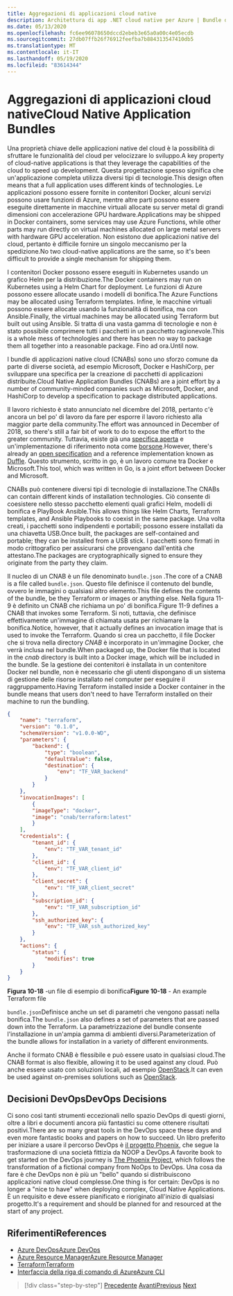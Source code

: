 ```yaml
---
title: Aggregazioni di applicazioni cloud native
description: Architettura di app .NET cloud native per Azure | Bundle di applicazioni native cloud
ms.date: 05/13/2020
ms.openlocfilehash: fc6ee96078650dccd2ebeb3e65a0a00c4e05ecdb
ms.sourcegitcommit: 27db07ffb26f76912feefba7b884313547410db5
ms.translationtype: MT
ms.contentlocale: it-IT
ms.lasthandoff: 05/19/2020
ms.locfileid: "83614344"
---
```

# <a name="cloud-native-application-bundles"></a><span data-ttu-id="ecd6a-103">Aggregazioni di applicazioni cloud native</span><span class="sxs-lookup"><span data-stu-id="ecd6a-103">Cloud Native Application Bundles</span></span>

<span data-ttu-id="ecd6a-104">Una proprietà chiave delle applicazioni native del cloud è la possibilità di sfruttare le funzionalità del cloud per velocizzare lo sviluppo.</span><span class="sxs-lookup"><span data-stu-id="ecd6a-104">A key property of cloud-native applications is that they leverage the capabilities of the cloud to speed up development.</span></span> <span data-ttu-id="ecd6a-105">Questa progettazione spesso significa che un'applicazione completa utilizza diversi tipi di tecnologie.</span><span class="sxs-lookup"><span data-stu-id="ecd6a-105">This design often means that a full application uses different kinds of technologies.</span></span> <span data-ttu-id="ecd6a-106">Le applicazioni possono essere fornite in contenitori Docker, alcuni servizi possono usare funzioni di Azure, mentre altre parti possono essere eseguite direttamente in macchine virtuali allocate su server metal di grandi dimensioni con accelerazione GPU hardware.</span><span class="sxs-lookup"><span data-stu-id="ecd6a-106">Applications may be shipped in Docker containers, some services may use Azure Functions, while other parts may run directly on virtual machines allocated on large metal servers with hardware GPU acceleration.</span></span> <span data-ttu-id="ecd6a-107">Non esistono due applicazioni native del cloud, pertanto è difficile fornire un singolo meccanismo per la spedizione.</span><span class="sxs-lookup"><span data-stu-id="ecd6a-107">No two cloud-native applications are the same, so it's been difficult to provide a single mechanism for shipping them.</span></span>

<span data-ttu-id="ecd6a-108">I contenitori Docker possono essere eseguiti in Kubernetes usando un grafico Helm per la distribuzione.</span><span class="sxs-lookup"><span data-stu-id="ecd6a-108">The Docker containers may run on Kubernetes using a Helm Chart for deployment.</span></span> <span data-ttu-id="ecd6a-109">Le funzioni di Azure possono essere allocate usando i modelli di bonifica.</span><span class="sxs-lookup"><span data-stu-id="ecd6a-109">The Azure Functions may be allocated using Terraform templates.</span></span> <span data-ttu-id="ecd6a-110">Infine, le macchine virtuali possono essere allocate usando la funzionalità di bonifica, ma con Ansible.</span><span class="sxs-lookup"><span data-stu-id="ecd6a-110">Finally, the virtual machines may be allocated using Terraform but built out using Ansible.</span></span> <span data-ttu-id="ecd6a-111">Si tratta di una vasta gamma di tecnologie e non è stato possibile comprimere tutti i pacchetti in un pacchetto ragionevole.</span><span class="sxs-lookup"><span data-stu-id="ecd6a-111">This is a whole mess of technologies and there has been no way to package them all together into a reasonable package.</span></span> <span data-ttu-id="ecd6a-112">Fino ad ora.</span><span class="sxs-lookup"><span data-stu-id="ecd6a-112">Until now.</span></span>

<span data-ttu-id="ecd6a-113">I bundle di applicazioni native cloud (CNABs) sono uno sforzo comune da parte di diverse società, ad esempio Microsoft, Docker e HashiCorp, per sviluppare una specifica per la creazione di pacchetti di applicazioni distribuite.</span><span class="sxs-lookup"><span data-stu-id="ecd6a-113">Cloud Native Application Bundles (CNABs) are a joint effort by a number of community-minded companies such as Microsoft, Docker, and HashiCorp to develop a specification to package distributed applications.</span></span>

<span data-ttu-id="ecd6a-114">Il lavoro richiesto è stato annunciato nel dicembre del 2018, pertanto c'è ancora un bel po' di lavoro da fare per esporre il lavoro richiesto alla maggior parte della community.</span><span class="sxs-lookup"><span data-stu-id="ecd6a-114">The effort was announced in December of 2018, so there's still a fair bit of work to do to expose the effort to the greater community.</span></span> <span data-ttu-id="ecd6a-115">Tuttavia, esiste già una [specifica aperta](https://github.com/deislabs/cnab-spec) e un'implementazione di riferimento nota come [borsone](https://duffle.sh/).</span><span class="sxs-lookup"><span data-stu-id="ecd6a-115">However, there's already an [open specification](https://github.com/deislabs/cnab-spec) and a reference implementation known as [Duffle](https://duffle.sh/).</span></span> <span data-ttu-id="ecd6a-116">Questo strumento, scritto in go, è un lavoro comune tra Docker e Microsoft.</span><span class="sxs-lookup"><span data-stu-id="ecd6a-116">This tool, which was written in Go, is a joint effort between Docker and Microsoft.</span></span>

<span data-ttu-id="ecd6a-117">CNABs può contenere diversi tipi di tecnologie di installazione.</span><span class="sxs-lookup"><span data-stu-id="ecd6a-117">The CNABs can contain different kinds of installation technologies.</span></span> <span data-ttu-id="ecd6a-118">Ciò consente di coesistere nello stesso pacchetto elementi quali grafici Helm, modelli di bonifica e PlayBook Ansible.</span><span class="sxs-lookup"><span data-stu-id="ecd6a-118">This allows things like Helm Charts, Terraform templates, and Ansible Playbooks to coexist in the same package.</span></span> <span data-ttu-id="ecd6a-119">Una volta creati, i pacchetti sono indipendenti e portabili; possono essere installati da una chiavetta USB.</span><span class="sxs-lookup"><span data-stu-id="ecd6a-119">Once built, the packages are self-contained and portable; they can be installed from a USB stick.</span></span>  <span data-ttu-id="ecd6a-120">I pacchetti sono firmati in modo crittografico per assicurarsi che provengano dall'entità che attestano.</span><span class="sxs-lookup"><span data-stu-id="ecd6a-120">The packages are cryptographically signed to ensure they originate from the party they claim.</span></span>

<span data-ttu-id="ecd6a-121">Il nucleo di un CNAB è un file denominato `bundle.json` .</span><span class="sxs-lookup"><span data-stu-id="ecd6a-121">The core of a CNAB is a file called `bundle.json`.</span></span> <span data-ttu-id="ecd6a-122">Questo file definisce il contenuto del bundle, ovvero le immagini o qualsiasi altro elemento.</span><span class="sxs-lookup"><span data-stu-id="ecd6a-122">This file defines the contents of the bundle, be they Terraform or images or anything else.</span></span> <span data-ttu-id="ecd6a-123">Nella figura 11-9 è definito un CNAB che richiama un po' di bonifica.</span><span class="sxs-lookup"><span data-stu-id="ecd6a-123">Figure 11-9 defines a CNAB that invokes some Terraform.</span></span> <span data-ttu-id="ecd6a-124">Si noti, tuttavia, che definisce effettivamente un'immagine di chiamata usata per richiamare la bonifica.</span><span class="sxs-lookup"><span data-stu-id="ecd6a-124">Notice, however, that it actually defines an invocation image that is used to invoke the Terraform.</span></span> <span data-ttu-id="ecd6a-125">Quando si crea un pacchetto, il file Docker che si trova nella directory *CNAB* è incorporato in un'immagine Docker, che verrà inclusa nel bundle.</span><span class="sxs-lookup"><span data-stu-id="ecd6a-125">When packaged up, the Docker file that is located in the *cnab* directory is built into a Docker image, which will be included in the bundle.</span></span> <span data-ttu-id="ecd6a-126">Se la gestione dei contenitori è installata in un contenitore Docker nel bundle, non è necessario che gli utenti dispongano di un sistema di gestione delle risorse installato nel computer per eseguire il raggruppamento.</span><span class="sxs-lookup"><span data-stu-id="ecd6a-126">Having Terraform installed inside a Docker container in the bundle means that users don't need to have Terraform installed on their machine to run the bundling.</span></span>

```json
{
    "name": "terraform",
    "version": "0.1.0",
    "schemaVersion": "v1.0.0-WD",
    "parameters": {
        "backend": {
            "type": "boolean",
            "defaultValue": false,
            "destination": {
                "env": "TF_VAR_backend"
            }
        }
    },
    "invocationImages": [
        {
        "imageType": "docker",
        "image": "cnab/terraform:latest"
        }
    ],
    "credentials": {
        "tenant_id": {
            "env": "TF_VAR_tenant_id"
        },
        "client_id": {
            "env": "TF_VAR_client_id"
        },
        "client_secret": {
            "env": "TF_VAR_client_secret"
        },
        "subscription_id": {
            "env": "TF_VAR_subscription_id"
        },
        "ssh_authorized_key": {
            "env": "TF_VAR_ssh_authorized_key"
        }
    },
    "actions": {
        "status": {
            "modifies": true
        }
    }
}
```

<span data-ttu-id="ecd6a-127">**Figura 10-18** -un file di esempio di bonifica</span><span class="sxs-lookup"><span data-stu-id="ecd6a-127">**Figure 10-18** - An example Terraform file</span></span>

<span data-ttu-id="ecd6a-128">`bundle.json`Definisce anche un set di parametri che vengono passati nella bonifica.</span><span class="sxs-lookup"><span data-stu-id="ecd6a-128">The `bundle.json` also defines a set of parameters that are passed down into the Terraform.</span></span> <span data-ttu-id="ecd6a-129">La parametrizzazione del bundle consente l'installazione in un'ampia gamma di ambienti diversi.</span><span class="sxs-lookup"><span data-stu-id="ecd6a-129">Parameterization of the bundle allows for installation in a variety of different environments.</span></span>

<span data-ttu-id="ecd6a-130">Anche il formato CNAB è flessibile e può essere usato in qualsiasi cloud.</span><span class="sxs-lookup"><span data-stu-id="ecd6a-130">The CNAB format is also flexible, allowing it to be used against any cloud.</span></span> <span data-ttu-id="ecd6a-131">Può anche essere usato con soluzioni locali, ad esempio [OpenStack](https://www.openstack.org/).</span><span class="sxs-lookup"><span data-stu-id="ecd6a-131">It can even be used against on-premises solutions such as [OpenStack](https://www.openstack.org/).</span></span>

## <a name="devops-decisions"></a><span data-ttu-id="ecd6a-132">Decisioni DevOps</span><span class="sxs-lookup"><span data-stu-id="ecd6a-132">DevOps Decisions</span></span>

<span data-ttu-id="ecd6a-133">Ci sono così tanti strumenti eccezionali nello spazio DevOps di questi giorni, oltre a libri e documenti ancora più fantastici su come ottenere risultati positivi.</span><span class="sxs-lookup"><span data-stu-id="ecd6a-133">There are so many great tools in the DevOps space these days and even more fantastic books and papers on how to succeed.</span></span> <span data-ttu-id="ecd6a-134">Un libro preferito per iniziare a usare il percorso DevOps è [il progetto Phoenix](https://www.oreilly.com/library/view/the-phoenix-project/9781457191350/), che segue la trasformazione di una società fittizia da NOOP a DevOps.</span><span class="sxs-lookup"><span data-stu-id="ecd6a-134">A favorite book to get started on the DevOps journey is [The Phoenix Project](https://www.oreilly.com/library/view/the-phoenix-project/9781457191350/), which follows the transformation of a fictional company from NoOps to DevOps.</span></span> <span data-ttu-id="ecd6a-135">Una cosa da fare è che DevOps non è più un "bello" quando si distribuiscono applicazioni native cloud complesse.</span><span class="sxs-lookup"><span data-stu-id="ecd6a-135">One thing is for certain: DevOps is no longer a "nice to have" when deploying complex, Cloud Native Applications.</span></span> <span data-ttu-id="ecd6a-136">È un requisito e deve essere pianificato e rioriginato all'inizio di qualsiasi progetto.</span><span class="sxs-lookup"><span data-stu-id="ecd6a-136">It's a requirement and should be planned for and resourced at the start of any project.</span></span>

## <a name="references"></a><span data-ttu-id="ecd6a-137">Riferimenti</span><span class="sxs-lookup"><span data-stu-id="ecd6a-137">References</span></span>

- [<span data-ttu-id="ecd6a-138">Azure DevOps</span><span class="sxs-lookup"><span data-stu-id="ecd6a-138">Azure DevOps</span></span>](https://azure.microsoft.com/services/devops/)
- [<span data-ttu-id="ecd6a-139">Azure Resource Manager</span><span class="sxs-lookup"><span data-stu-id="ecd6a-139">Azure Resource Manager</span></span>](https://azure.microsoft.com/documentation/articles/resource-group-overview/)
- [<span data-ttu-id="ecd6a-140">Terraform</span><span class="sxs-lookup"><span data-stu-id="ecd6a-140">Terraform</span></span>](https://www.terraform.io/)
- [<span data-ttu-id="ecd6a-141">Interfaccia della riga di comando di Azure</span><span class="sxs-lookup"><span data-stu-id="ecd6a-141">Azure CLI</span></span>](https://docs.microsoft.com/cli/azure/)

>[!div class="step-by-step"]
><span data-ttu-id="ecd6a-142">[Precedente](infrastructure-as-code.md) 
> [Avanti](summary.md)</span><span class="sxs-lookup"><span data-stu-id="ecd6a-142">[Previous](infrastructure-as-code.md)
[Next](summary.md)</span></span>
